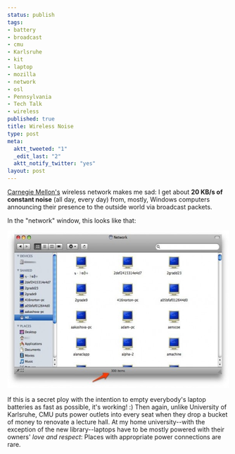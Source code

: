 ```yaml
--- 
status: publish
tags: 
- battery
- broadcast
- cmu
- Karlsruhe
- kit
- laptop
- mozilla
- network
- osl
- Pennsylvania
- Tech Talk
- wireless
published: true
title: Wireless Noise
type: post
meta: 
  aktt_tweeted: "1"
  _edit_last: "2"
  aktt_notify_twitter: "yes"
layout: post
---
```

<a href="http://cmu.edu">Carnegie Mellon's</a> wireless network makes me sad: I get about <strong>20 KB/s of constant noise</strong> (all day, every day) from, mostly, Windows computers announcing their presence to the outside world via broadcast packets.

In the "network" window, this looks like that:

<a href="/media/wp/2008/10/cmu-network.jpg"><img src="/media/wp/2008/10/cmu-network-575x358.jpg" alt="" title="CMU Wireless Network" width="575" height="358" class="alignnone size-medium wp-image-1706" /></a>

If this is a secret ploy with the intention to empty everybody's laptop batteries as fast as possible, it's working! :) Then again, unlike University of Karlsruhe, CMU puts power outlets into every seat when they drop a bucket of money to renovate a lecture hall. At my home university--with the exception of the new library--laptops have to be mostly powered with their owners' <em>love and respect</em>: Places with appropriate power connections are rare.
